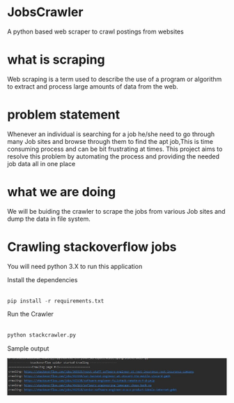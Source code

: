 # JobsCrawler
A python based web scraper to crawl postings from websites

# what is scraping

Web scraping is a term used to describe the use of a program or algorithm to extract and process large amounts of data from the web.

# problem statement

Whenever an individual is  searching for a job he/she need to go through many Job sites and browse through them to find the apt job,This is time consuming process and can be bit frustrating at times. This project aims to resolve this problem by automating the process and providing the needed job data all in one place
  

# what we are doing


We will be buiding  the crawler to scrape the jobs from various Job sites and dump the data in file system.





# Crawling stackoverflow jobs


You will need python 3.X to run this application


Install the dependencies


```python

pip install -r requirements.txt

```
Run the Crawler

```python

python stackcrawler.py

```
Sample output


![alt text](https://github.com/hack989/JobsCrawler/blob/main/Output.jpeg?raw=true)
